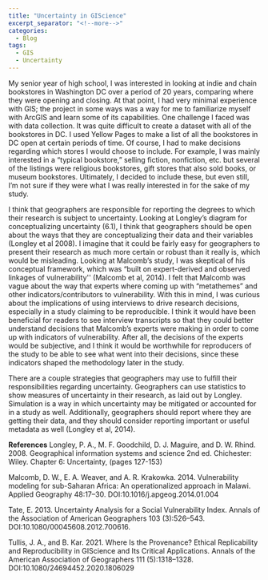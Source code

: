 ```yaml
---
title: "Uncertainty in GIScience"
excerpt_separator: "<!--more-->"
categories:
  - Blog
tags:
  - GIS
  - Uncertainty
---
```

My senior year of high school, I was interested in looking at indie and chain bookstores in Washington DC over a period of 20 years, comparing where they were opening and closing. At that point, I had very minimal experience with GIS; the project in some ways was a way for me to familiarize myself with ArcGIS and learn some of its capabilities.
One challenge I faced was with data collection. It was quite difficult to create a dataset with all of the bookstores in DC. I used Yellow Pages to make a list of all the bookstores in DC open at certain periods of time. Of course, I had to make decisions regarding which stores I would choose to include. For example, I was mainly interested in a “typical bookstore,” selling fiction, nonfiction, etc. but several of the listings were religious bookstores, gift stores that also sold books, or museum bookstores. Ultimately, I decided to include these, but even still, I’m not sure if they were what I was really interested in for the sake of my study. 

I think that geographers are responsible for reporting the degrees to which their research is subject to uncertainty. Looking at Longley’s diagram for conceptualizing uncertainty (6.1), I think that geographers should be open about the ways that they are conceptualizing their data and their variables (Longley et al 2008). I imagine that it could be fairly easy for geographers to present their research as much more certain or robust than it really is, which would be misleading.
Looking at Malcomb’s study, I was skeptical of his conceptual framework, which was “built on expert-derived and observed linkages of vulnerability'' (Malcomb et al, 2014). I felt that Malcomb was vague about the way that experts where coming up with “metathemes” and other indicators/contributors to vulnerability. With this in mind, I was curious about the implications of using interviews to drive research decisions, especially in a study claiming to be reproducible. I think it would have been beneficial for readers to see interview transcripts so that they could better understand decisions that Malcomb’s experts were making in order to come up with indicators of vulnerability. After all, the decisions of the experts would be subjective, and I think it would be worthwhile for reproducers of the study to be able to see what went into their decisions, since these indicators shaped the methodology later in the study. 

There are a couple strategies that geographers may use to fulfill their responsibilities regarding uncertainty. Geographers can use statistics to show measures of uncertainty in their research, as laid out by Longley. Simulation is a way in which uncertainty may be mitigated or accounted for in a study as well. Additionally, geographers should report where they are getting their data, and they should consider reporting important or useful metadata as well (Longley et al, 2014). 

**References**
Longley, P. A., M. F. Goodchild, D. J. Maguire, and D. W. Rhind. 2008. Geographical information systems and science 2nd ed. Chichester: Wiley.
Chapter 6: Uncertainty, (pages 127-153)

Malcomb, D. W., E. A. Weaver, and A. R. Krakowka. 2014. Vulnerability modeling for sub-Saharan Africa: An operationalized approach in Malawi. Applied Geography 48:17–30. DOI:10.1016/j.apgeog.2014.01.004

Tate, E. 2013. Uncertainty Analysis for a Social Vulnerability Index. Annals of the Association of American Geographers 103 (3):526–543. DOI:10.1080/00045608.2012.700616.

Tullis, J. A., and B. Kar. 2021. Where Is the Provenance? Ethical Replicability and Reproducibility in GIScience and Its Critical Applications. Annals of the American Association of Geographers 111 (5):1318–1328. DOI:10.1080/24694452.2020.1806029


